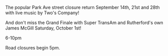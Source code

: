 The popular Park Ave street closure return September 14th, 21st and 28th with live music by Two's Company!

And don't miss the Grand Finale with Super TransAm and Rutherford's own James McGill Saturday, October 1st!

6-10pm

Road closures begin 5pm.
